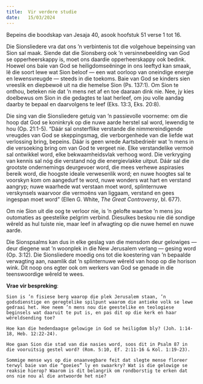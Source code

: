 ```yaml
---
title:  Vir verdere studie
date:   15/03/2024
---
```


Bepeins die boodskap van Jesaja 40, asook hoofstuk 51 verse 1 tot 16.

Die Sionsliedere vra dat ons ’n verbintenis tot die volgehoue bepeinsing van Sion sal maak. Siende dat die Sionsberg ook ’n versinnebeelding van God se opperheerskappy is, moet ons daardie opperheerskappy ook bedink. Hoewel ons baie van God se heiligdomseëninge in ons leeftyd kan smaak, lê die soort lewe wat Sion beloof — een wat oorloop van oneindige energie en lewensvreugde — steeds in die toekoms. Baie van God se kinders sien vreeslik en diepbewoë uit na die hemelse Sion (Ps. 137:1). Om Sion te onthou, beteken nie dat ’n mens net af en toe daaraan dink nie. Nee, jy kies doelbewus om Sion in die gedagtes te laat herleef, om jou volle aandag daarby te bepaal en daarvolgens te leef (Eks. 13:3, Eks. 20:8).

Die sing van die Sionsliedere getuig van ’n passievolle voorneme: om die hoop dat God se koninkryk op die nuwe aarde herstel sal word, lewendig te hou (Op. 21:1-5). “Dáár sal onsterflike verstande die nimmereindigende vreugdes van God se skeppingsmag, die verborgenhede van die liefde wat verlossing bring, bepeins. Dáár is geen wrede Aartsbedrieër wat ’n mens in die versoeking bring om van God te vergeet nie. Elke verstandelike vermoë sal ontwikkel word, elke bekwaamheidsvlak verhoog word. Die verkryging van kennis sal nóg die verstand nóg die energievlakke uitput. Dáár sal die grootste ondernemings deurgevoer word, die mees verhewe aspirasies bereik word, die hoogste ideale verwesenlik word; en nuwe hoogtes sal te voorskyn kom om aangedurf te word, nuwe wonders wat hart en verstand aangryp; nuwe waarhede wat verstaan moet word, splinternuwe verskynsels waarvoor die vermoëns van liggaam, verstand en gees ingespan moet word” (Ellen G. White, _The Great Controversy_, bl. 677).

Om nie Sion uit die oog te verloor nie, is ’n gelofte waartoe ’n mens jou outomaties as geestelike pelgrim verbind. Diesulkes beskou nie dié sondige wêreld as hul tuiste nie, maar leef in afwagting op die nuwe hemel en nuwe aarde.

Die Sionspsalms kan dus in elke geslag van die mensdom deur gelowiges — deur diegene wat ’n woonplek in die New Jerusalem verlang — gesing word (Op. 3:12). Die Sionsliedere moedig ons tot die koestering van ’n bepaalde verwagting aan, naamlik dat ’n splinternuwe wêreld van hoop op die horison wink. Dit noop ons egter ook om werkers van God se genade in die teenswoordige wêreld te wees.

**Vrae vir bespreking**:

`Sion is ’n fisiese berg waarop die plek Jerusalem staan, ’n godsdienstige en geregtelike spilpunt waarom die antieke volk se lewe gedraai het. Hoe neem ’n mens nou die geestelike en teologiese beginsels wat daaruit te put is, en pas dit op die kerk en haar wêreldsending toe?`

`Hoe kan die hedendaagse gelowige in God se heiligdom bly? (Joh. 1:14-18, Heb. 12:22-24).`

`Hoe gaan Sion die stad van die nasies word, soos dit in Psalm 87 in die vooruitsig gestel word? (Rom. 5:10, Ef. 2:11-16 & Kol. 1:19-23).`

`Sommige mense wys op die onaanvegbare feit dat slegte mense floreer terwyl baie van die “goeies” ly en swaarkry? Wat is die gelowige se reaksie hierop? Waarom is dit belangrik om rondborstig te erken dat ons nie nou al die antwoorde het nie?`